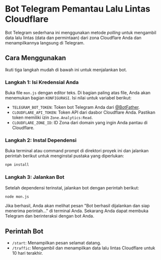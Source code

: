 # Bot Telegram Pemantau Lalu Lintas Cloudflare

Bot Telegram sederhana ini menggunakan metode *polling* untuk mengambil data lalu lintas (data dan permintaan) dari zona Cloudflare Anda dan menampilkannya langsung di Telegram.

## Cara Menggunakan

Ikuti tiga langkah mudah di bawah ini untuk menjalankan bot.

### Langkah 1: Isi Kredensial Anda

Buka file `mon.js` dengan editor teks. Di bagian paling atas file, Anda akan menemukan bagian `KONFIGURASI`. Isi nilai untuk variabel berikut:

-   `TELEGRAM_BOT_TOKEN`: Token bot Telegram Anda dari [@BotFather](https://t.me/botfather).
-   `CLOUDFLARE_API_TOKEN`: Token API dari dasbor Cloudflare Anda. Pastikan token memiliki izin `Zone.Analytics:Read`.
-   `CLOUDFLARE_ZONE_ID`: ID Zona dari domain yang ingin Anda pantau di Cloudflare.

### Langkah 2: Instal Dependensi

Buka terminal atau command prompt di direktori proyek ini dan jalankan perintah berikut untuk menginstal pustaka yang diperlukan:

```bash
npm install
```

### Langkah 3: Jalankan Bot

Setelah dependensi terinstal, jalankan bot dengan perintah berikut:

```bash
node mon.js
```

Jika berhasil, Anda akan melihat pesan "Bot berhasil dijalankan dan siap menerima perintah..." di terminal Anda. Sekarang Anda dapat membuka Telegram dan berinteraksi dengan bot Anda.

## Perintah Bot

-   `/start`: Menampilkan pesan selamat datang.
-   `/traffic`: Mengambil dan menampilkan data lalu lintas Cloudflare untuk 10 hari terakhir.